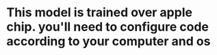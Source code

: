 # This model is trained over apple chip. you'll need to configure code according to your computer and os
